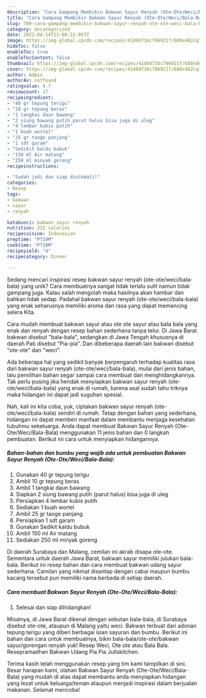 ```yaml
---
description: "Cara Gampang Membikin Bakwan Sayur Renyah (Ote-Ote/Weci/Bala-Bala) yang Lezat Sekali"
title: "Cara Gampang Membikin Bakwan Sayur Renyah (Ote-Ote/Weci/Bala-Bala) yang Lezat Sekali"
slug: 709-cara-gampang-membikin-bakwan-sayur-renyah-ote-ote-weci-bala-bala-yang-lezat-sekali
category: Uncategorized
date: 2022-06-14T11:08:22.057Z
image: https://img-global.cpcdn.com/recipes/41d84736c796921f/680x482cq70/bakwan-sayur-renyah-ote-otewecibala-bala-foto-resep-utama.jpg
hideToc: false
enableToc: true
enableTocContent: false
thumbnail: https://img-global.cpcdn.com/recipes/41d84736c796921f/680x482cq70/bakwan-sayur-renyah-ote-otewecibala-bala-foto-resep-utama.jpg
cover: https://img-global.cpcdn.com/recipes/41d84736c796921f/680x482cq70/bakwan-sayur-renyah-ote-otewecibala-bala-foto-resep-utama.jpg
author: Admin
authorAv: notfound
ratingvalue: 4.7
reviewcount: 17
recipeingredient:
- "40 gr tepung terigu"
- "10 gr tepung beras"
- "1 tangkai daun bawang"
- "2 siung bawang putih parut halus bisa juga di uleg"
- "4 lembar kubis putih"
- "1 buah wortel"
- "25 gr taoge panjang"
- "1 sdt garam"
- "Sedikit kaldu bubuk"
- "150 ml Air matang"
- "250 ml minyak goreng"
recipeinstructions:

- "Sudah jadi dan siap dinikmati!"
categories:
- Resep
tags:
- bakwan
- sayur
- renyah

katakunci: bakwan sayur renyah 
nutrition: 222 calories
recipecuisine: Indonesian
preptime: "PT19M"
cooktime: "PT38M"
recipeyield: "4"
recipecategory: Dinner

---
```





Sedang mencari inspirasi resep bakwan sayur renyah (ote-ote/weci/bala-bala) yang unik? Cara membuatnya sangat tidak terlalu sulit namun tidak gampang juga. Kalau salah mengolah maka hasilnya akan hambar dan bahkan tidak sedap. Padahal bakwan sayur renyah (ote-ote/weci/bala-bala) yang enak seharusnya memiliki aroma dan rasa yang dapat memancing selera Kita.





Cara mudah membuat bakwan sayur atau ote ote sayur atau bala bala yang enak dan renyah dengan resep bahan sederhana tanpa telur. Di Jawa Barat bakwan disebut &#34;bala-bala&#34;, sedangkan di Jawa Tengah khususnya di daerah Pati disebut &#34;Pia-pia&#34;. Dan dibeberapa daerah lain bakwan disebut &#34;ote-ote&#34; dan &#34;weci&#34;.

Ada beberapa hal yang sedikit banyak berpengaruh terhadap kualitas rasa dari bakwan sayur renyah (ote-ote/weci/bala-bala), mulai dari jenis bahan, lalu pemilihan bahan segar sampai cara membuat dan menghidangkannya. Tak perlu pusing jika hendak menyiapkan bakwan sayur renyah (ote-ote/weci/bala-bala) yang enak di rumah, karena asal sudah tahu triknya maka hidangan ini dapat jadi suguhan spesial.






Nah, kali ini kita coba, yuk, ciptakan bakwan sayur renyah (ote-ote/weci/bala-bala) sendiri di rumah. Tetap dengan bahan yang sederhana, hidangan ini dapat memberi manfaat dalam membantu menjaga kesehatan tubuhmu sekeluarga. Anda dapat membuat Bakwan Sayur Renyah (Ote-Ote/Weci/Bala-Bala) menggunakan 11 jenis bahan dan 0 langkah pembuatan. Berikut ini cara untuk menyiapkan hidangannya.

<!--inarticleads1-->

##### Bahan-bahan dan bumbu yang wajib ada untuk pembuatan Bakwan Sayur Renyah (Ote-Ote/Weci/Bala-Bala):

1. Gunakan 40 gr tepung terigu
1. Ambil 10 gr tepung beras
1. Ambil 1 tangkai daun bawang
1. Siapkan 2 siung bawang putih (parut halus) bisa juga di uleg
1. Persiapkan 4 lembar kubis putih
1. Sediakan 1 buah wortel
1. Ambil 25 gr taoge panjang
1. Persiapkan 1 sdt garam
1. Gunakan Sedikit kaldu bubuk
1. Ambil 150 ml Air matang
1. Sediakan 250 ml minyak goreng


Di daerah Surabaya dan Malang, cemilan ini akrab disapa ote-ote. Sementara untuk daerah Jawa Barat, bakwan sayur memiliki julukan bala-bala. Berikut ini resep bahan dan cara membuat bakwan udang sayur sederhana. Camilan yang nikmat disantap dengan cabai maupun bumbu kacang tersebut pun memiliki nama berbeda di setiap daerah. 

<!--inarticleads2-->

##### Cara membuat Bakwan Sayur Renyah (Ote-Ote/Weci/Bala-Bala):


1. Selesai dan siap dihidangkan!

Misalnya, di Jawa Barat dikenal dengan sebutan bala-bala, di Surabaya disebut ote-ote, ataupun di Malang yaitu weci. Bakwan terbuat dari adonan tepung terigu yang diberi berbagai isian sayuran dan bumbu. Berikut ini bahan dan cara untuk membuatnya, bikin bala-bala/ote-ote/bakwan sayur/gorengan renyah yuk! Resep Weci, Ote ote atau Bala Bala. Resepramadhan Bakwan Udang Pia Pia Jullskitchen. 

Terima kasih telah menggunakan resep yang tim kami tampilkan di sini. Besar harapan kami, olahan Bakwan Sayur Renyah (Ote-Ote/Weci/Bala-Bala) yang mudah di atas dapat membantu anda menyiapkan hidangan yang lezat untuk keluarga/teman ataupun menjadi inspirasi dalam berjualan makanan. Selamat mencoba!
